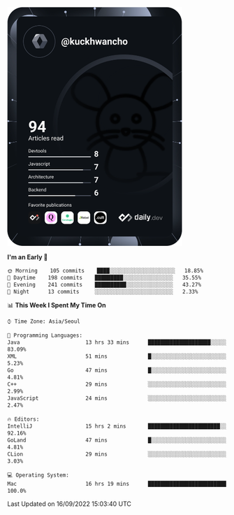 <a href="https://app.daily.dev/kuckhwancho"><img src="https://github.com/kuckjwi0928/kuckjwi0928/blob/master/devcard.svg" width="400" alt="Kuckjwi Devcard"/></a>

<!--START_SECTION:waka-->
**I'm an Early 🐤** 

```text
🌞 Morning    105 commits    ████░░░░░░░░░░░░░░░░░░░░░   18.85% 
🌆 Daytime    198 commits    █████████░░░░░░░░░░░░░░░░   35.55% 
🌃 Evening    241 commits    ██████████░░░░░░░░░░░░░░░   43.27% 
🌙 Night      13 commits     ░░░░░░░░░░░░░░░░░░░░░░░░░   2.33%

```


📊 **This Week I Spent My Time On** 

```text
⌚︎ Time Zone: Asia/Seoul

💬 Programming Languages: 
Java                     13 hrs 33 mins      ████████████████████░░░░░   83.09% 
XML                      51 mins             █░░░░░░░░░░░░░░░░░░░░░░░░   5.23% 
Go                       47 mins             █░░░░░░░░░░░░░░░░░░░░░░░░   4.81% 
C++                      29 mins             ░░░░░░░░░░░░░░░░░░░░░░░░░   2.99% 
JavaScript               24 mins             ░░░░░░░░░░░░░░░░░░░░░░░░░   2.47%

🔥 Editors: 
IntelliJ                 15 hrs 2 mins       ███████████████████████░░   92.16% 
GoLand                   47 mins             █░░░░░░░░░░░░░░░░░░░░░░░░   4.81% 
CLion                    29 mins             ░░░░░░░░░░░░░░░░░░░░░░░░░   3.03%

💻 Operating System: 
Mac                      16 hrs 19 mins      █████████████████████████   100.0%

```


 Last Updated on 16/09/2022 15:03:40 UTC
<!--END_SECTION:waka-->
